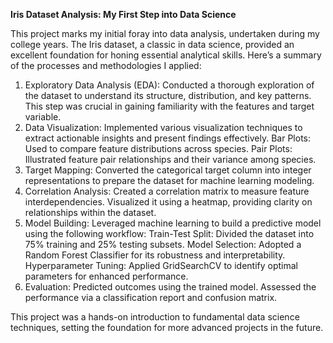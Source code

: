 **Iris Dataset Analysis: My First Step into Data Science**

This project marks my initial foray into data analysis, undertaken during my college years. The Iris dataset, a classic in data science, provided an excellent foundation for honing essential analytical skills. Here’s a summary of the processes and methodologies I applied:
1. Exploratory Data Analysis (EDA): Conducted a thorough exploration of the dataset to understand its structure, distribution, and key patterns. This step was crucial in gaining familiarity with the features and target variable.
2. Data Visualization: Implemented various visualization techniques to extract actionable insights and present findings effectively.
	Bar Plots: Used to compare feature distributions across species.
	Pair Plots: Illustrated feature pair relationships and their variance among species.
3. Target Mapping: Converted the categorical target column into integer representations to prepare the dataset for machine learning modeling.
4. Correlation Analysis:
	Created a correlation matrix to measure feature interdependencies.
	Visualized it using a heatmap, providing clarity on relationships within the dataset.
5. Model Building: Leveraged machine learning to build a predictive model using the following workflow:
	Train-Test Split: Divided the dataset into 75% training and 25% testing subsets.
	Model Selection: Adopted a Random Forest Classifier for its robustness and interpretability.
	Hyperparameter Tuning: Applied GridSearchCV to identify optimal parameters for enhanced performance.
6. Evaluation:
	Predicted outcomes using the trained model.
	Assessed the performance via a classification report and confusion matrix.

This project was a hands-on introduction to fundamental data science techniques, setting the foundation for more advanced projects in the future.
